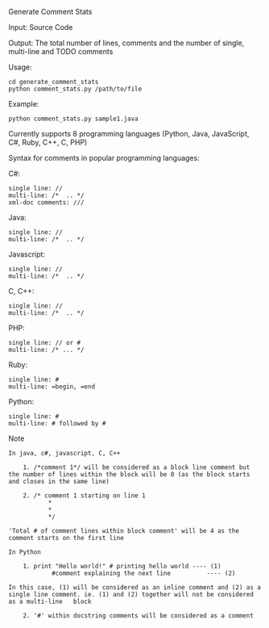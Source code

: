 Generate Comment Stats 

Input: Source Code 

Output: The total number of lines, comments and the number of single, multi-line and TODO comments 

Usage:

	cd generate_comment_stats
	python comment_stats.py /path/to/file

Example:

	python comment_stats.py sample1.java

Currently supports 8 programming languages (Python, Java, JavaScript, C#, Ruby, C++, C, PHP)

Syntax for comments in popular programming languages:

C#:

	single line: //
	multi-line: /*  .. */
	xml-doc comments: ///

Java:

	single line: //
	multi-line: /*  .. */

Javascript:

	single line: //
	multi-line: /*  .. */

C, C++:

	single line: //
	multi-line: /*  .. */


PHP:

	single line: // or #
	multi-line: /* ... */

Ruby:

	single line: #
	multi-line: =begin, =end

Python:

	single line: #
	multi-line: # followed by #

Note

	In java, c#, javascript, C, C++

		1. /*comment 1*/ will be considered as a block line comment but the number of lines within the block will be 0 (as the block starts and closes in the same line)

		2. /* comment 1 starting on line 1
      		   *
      		   *
     		   */

	'Total # of comment lines within block comment' will be 4 as the comment starts on the first line

	In Python

		1. print "Hello world!" # printing hello world ---- (1)
     	        #comment explaining the next line          ---- (2)

	In this case, (1) will be considered as an inline comment and (2) as a single line comment. ie. (1) and (2) together will not be considered as a multi-line   block

		2. '#' within docstring comments will be considered as a comment  
